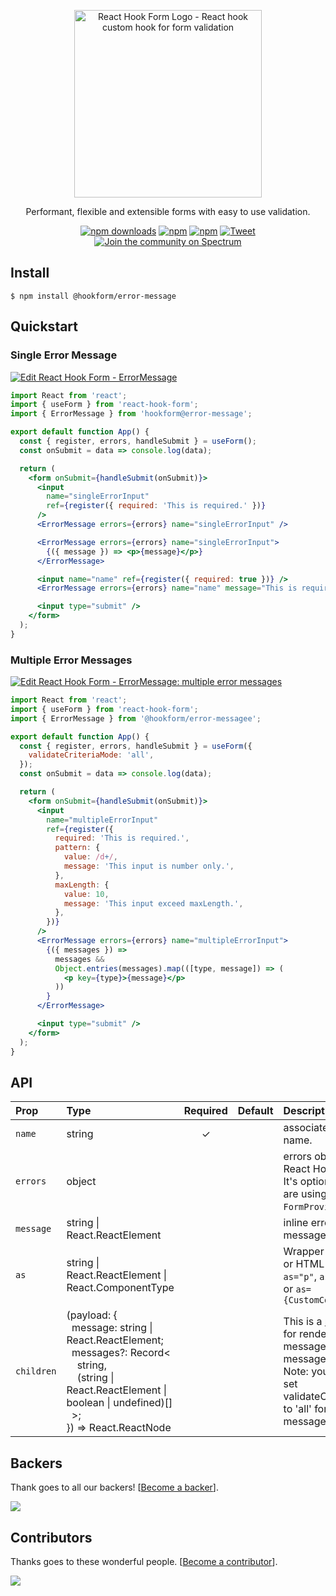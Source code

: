 <div align="center">
    <p align="center">
        <a href="https://react-hook-form.com" title="React Hook Form - Simple React forms validation">
            <img src="https://raw.githubusercontent.com/bluebill1049/react-hook-form/master/website/logo.png" alt="React Hook Form Logo - React hook custom hook for form validation" width="300px" />
        </a>
    </p>
</div>

<p align="center">Performant, flexible and extensible forms with easy to use validation.</p>

<div align="center">

[![npm downloads](https://img.shields.io/npm/dm/error-message.svg?style=flat-square)](https://www.npmjs.com/package/error-message)
[![npm](https://img.shields.io/npm/dt/error-message.svg?style=flat-square)](https://www.npmjs.com/package/error-message)
[![npm](https://badgen.net/bundlephobia/minzip/error-message)](https://badgen.net/bundlephobia/minzip/error-message)
[![Tweet](https://img.shields.io/twitter/url/http/shields.io.svg?style=social)](https://twitter.com/intent/tweet?text=React+hooks+for+form+validation+without+the+hassle&url=https://github.com/rect-hook-form/error-message)
[![Join the community on Spectrum](https://withspectrum.github.io/badge/badge.svg)](https://spectrum.chat/react-hook-form)

</div>

## Install

```
$ npm install @hookform/error-message
```

## Quickstart

### Single Error Message

[![Edit React Hook Form - ErrorMessage](https://codesandbox.io/static/img/play-codesandbox.svg)](https://codesandbox.io/s/error-messagemessage-pc2b6?fontsize=14&hidenavigation=1&theme=dark)

```jsx
import React from 'react';
import { useForm } from 'react-hook-form';
import { ErrorMessage } from 'hookform@error-message';

export default function App() {
  const { register, errors, handleSubmit } = useForm();
  const onSubmit = data => console.log(data);

  return (
    <form onSubmit={handleSubmit(onSubmit)}>
      <input
        name="singleErrorInput"
        ref={register({ required: 'This is required.' })}
      />
      <ErrorMessage errors={errors} name="singleErrorInput" />

      <ErrorMessage errors={errors} name="singleErrorInput">
        {({ message }) => <p>{message}</p>}
      </ErrorMessage>

      <input name="name" ref={register({ required: true })} />
      <ErrorMessage errors={errors} name="name" message="This is required" />

      <input type="submit" />
    </form>
  );
}
```

### Multiple Error Messages

[![Edit React Hook Form - ErrorMessage: multiple error messages](https://codesandbox.io/static/img/play-codesandbox.svg)](https://codesandbox.io/s/error-messagemessage-multiple-error-messages-cis2m?fontsize=14&hidenavigation=1&theme=dark)

```jsx
import React from 'react';
import { useForm } from 'react-hook-form';
import { ErrorMessage } from '@hookform/error-messagee';

export default function App() {
  const { register, errors, handleSubmit } = useForm({
    validateCriteriaMode: 'all',
  });
  const onSubmit = data => console.log(data);

  return (
    <form onSubmit={handleSubmit(onSubmit)}>
      <input
        name="multipleErrorInput"
        ref={register({
          required: 'This is required.',
          pattern: {
            value: /d+/,
            message: 'This input is number only.',
          },
          maxLength: {
            value: 10,
            message: 'This input exceed maxLength.',
          },
        })}
      />
      <ErrorMessage errors={errors} name="multipleErrorInput">
        {({ messages }) =>
          messages &&
          Object.entries(messages).map(([type, message]) => (
            <p key={type}>{message}</p>
          ))
        }
      </ErrorMessage>

      <input type="submit" />
    </form>
  );
}
```

## API

| Prop       | Type                                                                                                                                                                                                                                                                  | Required | Default | Description                                                                                                                                                                              |
| :--------- | :-------------------------------------------------------------------------------------------------------------------------------------------------------------------------------------------------------------------------------------------------------------------- | :------: | :-----: | :--------------------------------------------------------------------------------------------------------------------------------------------------------------------------------------- |
| `name`     | string                                                                                                                                                                                                                                                                |    ✓     |         | associated field name.                                                                                                                                                                   |
| `errors`   | object                                                                                                                                                                                                                                                                |          |         | errors object from React Hook Form. It's optional if you are using `FormProvider`.                                                                                                       |
| `message`  | string \| React.ReactElement                                                                                                                                                                                                                                          |          |         | inline error message.                                                                                                                                                                    |
| `as`       | string \|<br>React.ReactElement \| <br>React.ComponentType                                                                                                                                                                                                            |          |         | Wrapper component or HTML tag. eg: `as="p"`, `as={<p />}` or `as={CustomComponent}`                                                                                                      |
| `children` | (payload: {<br>&nbsp;&nbsp;message: string \| React.ReactElement;<br>&nbsp;&nbsp;messages?: Record<<br>&nbsp;&nbsp;&nbsp;&nbsp;string,<br>&nbsp;&nbsp;&nbsp;&nbsp;(string \| React.ReactElement \| boolean \| undefined)[]<br>&nbsp;&nbsp;>;<br>}) => React.ReactNode |          |         | This is a [render prop](https://reactjs.org/docs/render-props.html) for rendering error message or messages. <br>Note: you need to set validateCriteriaMode to 'all' for using messages. |

## Backers

Thank goes to all our backers! [[Become a backer](https://opencollective.com/react-hook-form#backer)].

<a href="https://opencollective.com/react-hook-form#backers">
    <img src="https://opencollective.com/react-hook-form/backers.svg?width=950" />
</a>

## Contributors

Thanks goes to these wonderful people. [[Become a contributor](CONTRIBUTING.md)].

<a href="https://github.com/react-hook-form/react-hook-form/graphs/contributors">
    <img src="https://opencollective.com/react-hook-form/contributors.svg?width=950" />
</a>
